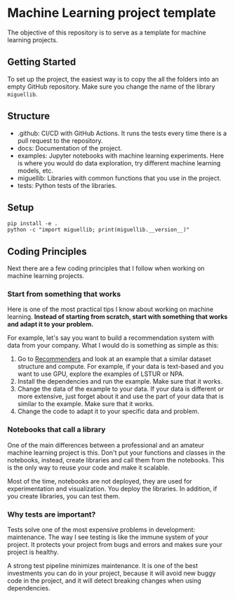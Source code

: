# Machine Learning project template

The objective of this repository is to serve as a template for machine learning projects.

## Getting Started

To set up the project, the easiest way is to copy the all the folders into an empty GitHub repository. Make sure you change the name of the library `miguellib`.

## Structure

- .github: CI/CD with GitHub Actions. It runs the tests every time there is a pull request to the repository.
- docs: Documentation of the project.
- examples: Jupyter notebooks with machine learning experiments. Here is where you would do data exploration, try different machine learning models, etc.
- miguellib: Libraries with common functions that you use in the project. 
- tests: Python tests of the libraries.

## Setup

    pip install -e .
    python -c "import miguellib; print(miguellib.__version__)"

## Coding Principles

Next there are a few coding principles that I follow when working on machine learning projects.

### Start from something that works

Here is one of the most practical tips I know about working on machine learning. **Instead of starting from scratch, start with something that works and adapt it to your problem.**

For example, let's say you want to build a recommendation system with data from your company. What I would do is something as simple as this:

1. Go to [Recommenders](https://github.com/recommenders-team/recommenders) and look at an example that a similar dataset structure and compute. For example, if your data is text-based and you want to use GPU, explore the examples of LSTUR or NPA.
2. Install the dependencies and run the example. Make sure that it works.
3. Change the data of the example to your data. If your data is different or more extensive, just forget about it and use the part of your data that is similar to the example. Make sure that it works.
4. Change the code to adapt it to your specific data and problem.

### Notebooks that call a library

One of the main differences between a professional and an amateur machine learning project is this. Don't put your functions and classes in the notebooks, instead, create libraries and call them from the notebooks. This is the only way to reuse your code and make it scalable. 

Most of the time, notebooks are not deployed, they are used for experimentation and visualization. You deploy the libraries. In addition, if you create libraries, you can test them.

### Why tests are important?

Tests solve one of the most expensive problems in development: maintenance. The way I see testing is like the immune system of your project. It protects your project from bugs and errors and makes sure your project is healthy. 

A strong test pipeline minimizes maintenance. It is one of the best investments you can do in your project, because it will avoid new buggy code in the project, and it will detect breaking changes when using dependencies.
